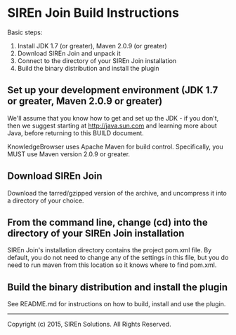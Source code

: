 # SIREn Join Build Instructions

Basic steps:

 1. Install JDK 1.7 (or greater), Maven 2.0.9 (or greater)
 2. Download SIREn Join and unpack it
 3. Connect to the directory of your SIREn Join installation
 4. Build the binary distribution and install the plugin

## Set up your development environment (JDK 1.7 or greater, Maven 2.0.9 or greater)

We'll assume that you know how to get and set up the JDK - if you
don't, then we suggest starting at http://java.sun.com and learning
more about Java, before returning to this BUILD document.

KnowledgeBrowser uses Apache Maven for build control. Specifically, you MUST use Maven
version 2.0.9 or greater.

## Download SIREn Join

Download the tarred/gzipped version of the archive, and uncompress it into a
directory of your choice.

## From the command line, change (cd) into the directory of your SIREn Join installation

SIREn Join's installation directory contains the project pom.xml file. By default,
you do not need to change any of the settings in this file, but you do
need to run maven from this location so it knows where to find pom.xml.

## Build the binary distribution and install the plugin

See README.md for instructions on how to build, install and use the plugin.

--------------------------------------------------------------------------------

Copyright (c) 2015, SIREn Solutions. All Rights Reserved.
